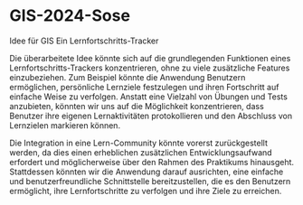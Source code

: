 # GIS-2024-Sose
Idee für GIS
Ein Lernfortschritts-Tracker

Die überarbeitete Idee könnte sich auf die grundlegenden Funktionen eines Lernfortschritts-Trackers konzentrieren, ohne zu viele zusätzliche Features einzubeziehen. Zum Beispiel könnte die Anwendung Benutzern ermöglichen, persönliche Lernziele festzulegen und ihren Fortschritt auf einfache Weise zu verfolgen. Anstatt eine Vielzahl von Übungen und Tests anzubieten, könnten wir uns auf die Möglichkeit konzentrieren, dass Benutzer ihre eigenen Lernaktivitäten protokollieren und den Abschluss von Lernzielen markieren können.

Die Integration in eine Lern-Community könnte vorerst zurückgestellt werden, da dies einen erheblichen zusätzlichen Entwicklungsaufwand erfordert und möglicherweise über den Rahmen des Praktikums hinausgeht. Stattdessen könnten wir die Anwendung darauf ausrichten, eine einfache und benutzerfreundliche Schnittstelle bereitzustellen, die es den Benutzern ermöglicht, ihre Lernfortschritte zu verfolgen und ihre Ziele zu erreichen.